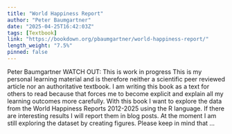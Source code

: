 ```yaml
---
title: "World Happiness Report"
author: "Peter Baumgartner"
date: "2025-04-25T16:42:03Z"
tags: [Textbook]
link: "https://bookdown.org/pbaumgartner/world-happiness-report/"
length_weight: "7.5%"
pinned: false
---
```


Peter Baumgartner WATCH OUT: This is work in progress This is my personal learning material and is therefore neither a scientific peer reviewed article nor an authoritative textbook. I am writing this book as a text for others to read because that forces me to become explicit and explain all my learning outcomes more carefully. With this book I want to explore the data from the World Happiness Reports 2012-2025 using the R language. If there are interesting results I will report them in blog posts. At the moment I am still exploring the dataset by creating figures. Please keep in mind that ...
